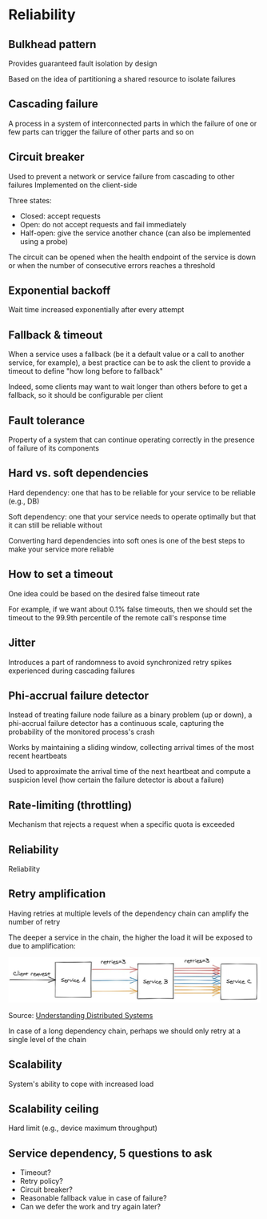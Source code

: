 # Reliability

## Bulkhead pattern

Provides guaranteed fault isolation by design

Based on the idea of partitioning a shared resource to isolate failures

## Cascading failure

A process in a system of interconnected parts in which the failure of one or few parts can trigger the failure of other parts and so on

## Circuit breaker

Used to prevent a network or service failure from cascading to other failures
Implemented on the client-side

Three states:
- Closed: accept requests
- Open: do not accept requests and fail immediately
- Half-open: give the service another chance (can also be implemented using a probe)

The circuit can be opened when the health endpoint of the service is down or when the number of consecutive errors reaches a threshold

## Exponential backoff

Wait time increased exponentially after every attempt

## Fallback & timeout

When a service uses a fallback (be it a default value or a call to another service, for example), a best practice can be to ask the client to provide a timeout to define "how long before to fallback"

Indeed, some clients may want to wait longer than others before to get a fallback, so it should be configurable per client

## Fault tolerance

Property of a system that can continue operating correctly in the presence of failure of its components

## Hard vs. soft dependencies

Hard dependency: one that has to be reliable for your service to be reliable (e.g., DB)

Soft dependency: one that your service needs to operate optimally but that it can still be reliable without

Converting hard dependencies into soft ones is one of the best steps to make your service more reliable

## How to set a timeout

One idea could be based on the desired false timeout rate

For example, if we want about 0.1% false timeouts, then we should set the timeout to the 99.9th percentile of the remote call's response time

## Jitter

Introduces a part of randomness to avoid synchronized retry spikes experienced during cascading failures

## Phi-accrual failure detector

Instead of treating failure node failure as a binary problem (up or down), a phi-accrual failure detector has a continuous scale, capturing the probability of the monitored process's crash

Works by maintaining a sliding window, collecting arrival times of the most recent heartbeats

Used to approximate the arrival time of the next heartbeat and compute a suspicion level (how certain the failure detector is about a failure)

## Rate-limiting (throttling)

Mechanism that rejects a request when a specific quota is exceeded

## Reliability

Reliability

## Retry amplification

Having retries at multiple levels of the dependency chain can amplify the number of retry

The deeper a service in the chain, the higher the load it will be exposed to due to amplification:

![](res/retry-amplification.png)

Source: [Understanding Distributed Systems](https://understandingdistributed.systems/)

In case of a long dependency chain, perhaps we should only retry at a single level of the chain

## Scalability

System's ability to cope with increased load

## Scalability ceiling

Hard limit (e.g., device maximum throughput)

## Service dependency, 5 questions to ask

- Timeout?
- Retry policy?
- Circuit breaker?
- Reasonable fallback value in case of failure?
- Can we defer the work and try again later?
